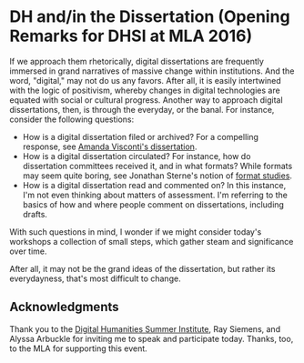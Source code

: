 # DH and/in the Dissertation (Opening Remarks for DHSI at MLA 2016)

If we approach them rhetorically, digital dissertations are frequently immersed in grand narratives of massive change within institutions. And the word, "digital," may not do us any favors. After all, it is easily intertwined with the logic of positivism, whereby changes in digital technologies are equated with social or cultural progress. Another way to approach digital dissertations, then, is through the everyday, or the banal. For instance, consider the following questions: 

* How is a digital dissertation filed or archived? For a compelling response, see [Amanda Visconti's dissertation](https://github.com/amandavisconti/infinite-ulysses-dissertation).
* How is a digital dissertation circulated? For instance, how do dissertation committees received it, and in what formats? While formats may seem quite boring, see Jonathan Sterne's notion of [format studies](https://www.dukeupress.edu/mp3). 
* How is a digital dissertation read and commented on? In this instance, I'm not even thinking about matters of assessment. I'm referring to the basics of how and where people comment on dissertations, including drafts.

With such questions in mind, I wonder if we might consider today's workshops a collection of small steps, which gather steam and significance over time. 

After all, it may not be the grand ideas of the dissertation, but rather its everydayness, that's most difficult to change.  

## Acknowledgments 

Thank you to the [Digital Humanities Summer Institute](http://dhsi.org/), Ray Siemens, and Alyssa Arbuckle for inviting me to speak and participate today. Thanks, too, to the MLA for supporting this event.  
